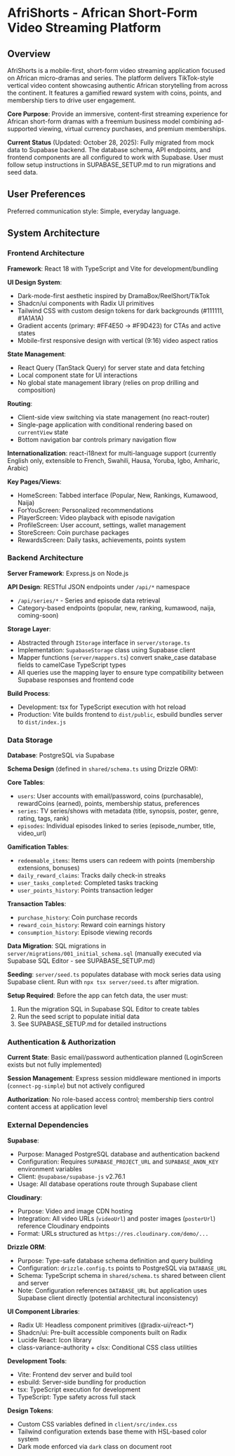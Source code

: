 # AfriShorts - African Short-Form Video Streaming Platform

## Overview

AfriShorts is a mobile-first, short-form video streaming application focused on African micro-dramas and series. The platform delivers TikTok-style vertical video content showcasing authentic African storytelling from across the continent. It features a gamified reward system with coins, points, and membership tiers to drive user engagement.

**Core Purpose**: Provide an immersive, content-first streaming experience for African short-form dramas with a freemium business model combining ad-supported viewing, virtual currency purchases, and premium memberships.

**Current Status** (Updated: October 28, 2025): Fully migrated from mock data to Supabase backend. The database schema, API endpoints, and frontend components are all configured to work with Supabase. User must follow setup instructions in SUPABASE_SETUP.md to run migrations and seed data.

## User Preferences

Preferred communication style: Simple, everyday language.

## System Architecture

### Frontend Architecture

**Framework**: React 18 with TypeScript and Vite for development/bundling

**UI Design System**:
- Dark-mode-first aesthetic inspired by DramaBox/ReelShort/TikTok
- Shadcn/ui components with Radix UI primitives
- Tailwind CSS with custom design tokens for dark backgrounds (#111111, #1A1A1A)
- Gradient accents (primary: #FF4E50 → #F9D423) for CTAs and active states
- Mobile-first responsive design with vertical (9:16) video aspect ratios

**State Management**:
- React Query (TanStack Query) for server state and data fetching
- Local component state for UI interactions
- No global state management library (relies on prop drilling and composition)

**Routing**: 
- Client-side view switching via state management (no react-router)
- Single-page application with conditional rendering based on `currentView` state
- Bottom navigation bar controls primary navigation flow

**Internationalization**: react-i18next for multi-language support (currently English only, extensible to French, Swahili, Hausa, Yoruba, Igbo, Amharic, Arabic)

**Key Pages/Views**:
- HomeScreen: Tabbed interface (Popular, New, Rankings, Kumawood, Naija)
- ForYouScreen: Personalized recommendations
- PlayerScreen: Video playback with episode navigation
- ProfileScreen: User account, settings, wallet management
- StoreScreen: Coin purchase packages
- RewardsScreen: Daily tasks, achievements, points system

### Backend Architecture

**Server Framework**: Express.js on Node.js

**API Design**: RESTful JSON endpoints under `/api/*` namespace
- `/api/series/*` - Series and episode data retrieval
- Category-based endpoints (popular, new, ranking, kumawood, naija, coming-soon)

**Storage Layer**: 
- Abstracted through `IStorage` interface in `server/storage.ts`
- Implementation: `SupabaseStorage` class using Supabase client
- Mapper functions (`server/mappers.ts`) convert snake_case database fields to camelCase TypeScript types
- All queries use the mapping layer to ensure type compatibility between Supabase responses and frontend code

**Build Process**:
- Development: tsx for TypeScript execution with hot reload
- Production: Vite builds frontend to `dist/public`, esbuild bundles server to `dist/index.js`

### Data Storage

**Database**: PostgreSQL via Supabase

**Schema Design** (defined in `shared/schema.ts` using Drizzle ORM):

**Core Tables**:
- `users`: User accounts with email/password, coins (purchasable), rewardCoins (earned), points, membership status, preferences
- `series`: TV series/shows with metadata (title, synopsis, poster, genre, rating, tags, rank)
- `episodes`: Individual episodes linked to series (episode_number, title, video_url)

**Gamification Tables**:
- `redeemable_items`: Items users can redeem with points (membership extensions, bonuses)
- `daily_reward_claims`: Tracks daily check-in streaks
- `user_tasks_completed`: Completed tasks tracking
- `user_points_history`: Points transaction ledger

**Transaction Tables**:
- `purchase_history`: Coin purchase records
- `reward_coin_history`: Reward coin earnings history
- `consumption_history`: Episode viewing records

**Data Migration**: SQL migrations in `server/migrations/001_initial_schema.sql` (manually executed via Supabase SQL Editor - see SUPABASE_SETUP.md)

**Seeding**: `server/seed.ts` populates database with mock series data using Supabase client. Run with `npx tsx server/seed.ts` after migration.

**Setup Required**: Before the app can fetch data, the user must:
1. Run the migration SQL in Supabase SQL Editor to create tables
2. Run the seed script to populate initial data
3. See SUPABASE_SETUP.md for detailed instructions

### Authentication & Authorization

**Current State**: Basic email/password authentication planned (LoginScreen exists but not fully implemented)

**Session Management**: Express session middleware mentioned in imports (`connect-pg-simple`) but not actively configured

**Authorization**: No role-based access control; membership tiers control content access at application level

### External Dependencies

**Supabase**:
- Purpose: Managed PostgreSQL database and authentication backend
- Configuration: Requires `SUPABASE_PROJECT_URL` and `SUPABASE_ANON_KEY` environment variables
- Client: `@supabase/supabase-js` v2.76.1
- Usage: All database operations route through Supabase client

**Cloudinary**:
- Purpose: Video and image CDN hosting
- Integration: All video URLs (`videoUrl`) and poster images (`posterUrl`) reference Cloudinary endpoints
- Format: URLs structured as `https://res.cloudinary.com/demo/...`

**Drizzle ORM**:
- Purpose: Type-safe database schema definition and query building
- Configuration: `drizzle.config.ts` points to PostgreSQL via `DATABASE_URL`
- Schema: TypeScript schema in `shared/schema.ts` shared between client and server
- Note: Configuration references `DATABASE_URL` but application uses Supabase client directly (potential architectural inconsistency)

**UI Component Libraries**:
- Radix UI: Headless component primitives (@radix-ui/react-*)
- Shadcn/ui: Pre-built accessible components built on Radix
- Lucide React: Icon library
- class-variance-authority + clsx: Conditional CSS class utilities

**Development Tools**:
- Vite: Frontend dev server and build tool
- esbuild: Server-side bundling for production
- tsx: TypeScript execution for development
- TypeScript: Type safety across full stack

**Design Tokens**:
- Custom CSS variables defined in `client/src/index.css`
- Tailwind configuration extends base theme with HSL-based color system
- Dark mode enforced via `dark` class on document root